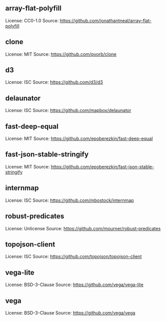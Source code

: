 ## array-flat-polyfill
License: CC0-1.0
Source: https://github.com/jonathantneal/array-flat-polyfill

## clone
License: MIT
Source: https://github.com/pvorb/clone

## d3
License: ISC
Source: https://github.com/d3/d3

## delaunator
License: ISC
Source: https://github.com/mapbox/delaunator

## fast-deep-equal
License: MIT
Source: https://github.com/epoberezkin/fast-deep-equal

## fast-json-stable-stringify
License: MIT
Source: https://github.com/epoberezkin/fast-json-stable-stringify

## internmap
License: ISC
Source: https://github.com/mbostock/internmap

## robust-predicates
License: Unlicense
Source: https://github.com/mourner/robust-predicates

## topojson-client
License: ISC
Source: https://github.com/topojson/topojson-client

## vega-lite
License: BSD-3-Clause
Source: https://github.com/vega/vega-lite

## vega
License: BSD-3-Clause
Source: https://github.com/vega/vega